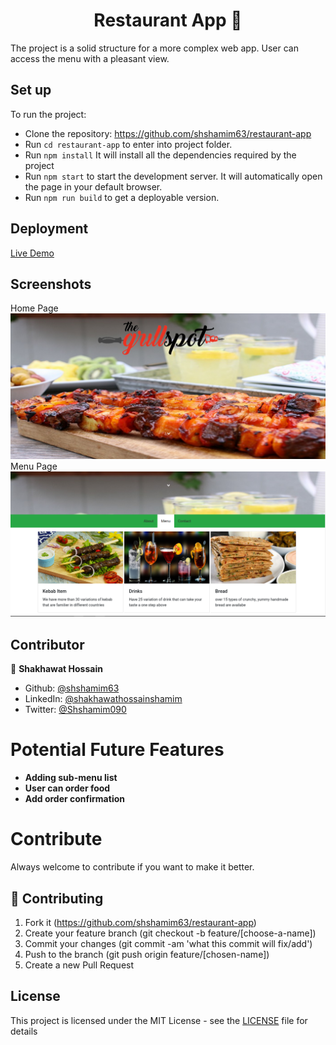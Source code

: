 <h1 align="center">Restaurant App 👋</h1>

The project is a solid structure for a more complex web app. User can access the menu with a pleasant view. 
## Set up

To run the project:

- Clone the repository: https://github.com/shshamim63/restaurant-app
- Run `cd restaurant-app` to enter into project folder. 
- Run `npm install` It will install all the dependencies required by the project
- Run `npm start` to start the development server. It will automatically open the page in your default browser.
- Run `npm run build` to get a deployable version.

## Deployment
[Live Demo](https://kababworld.netlify.com/)

## Screenshots
Home Page
![homepage](src/assets/restaurant.png)
Menu Page
![menupage](src/assets/menupage.png)

## Contributor

👤 **Shakhawat Hossain**
- Github: [@shshamim63](https://github.com/shshamim63)
- LinkedIn: [@shakhawathossainshamim](https://www.linkedin.com/in/shakhawathossainshamim/)
- Twitter: [@Shshamim090](https://twitter.com/Shshamim090)

# Potential Future Features

- **Adding sub-menu list**
- **User can order food**
- **Add order confirmation**

# Contribute

Always welcome to contribute if you want to make it better.
## 🤝 Contributing

1. Fork it (https://github.com/shshamim63/restaurant-app)
2. Create your feature branch (git checkout -b feature/[choose-a-name])
3. Commit your changes (git commit -am 'what this commit will fix/add')
4. Push to the branch (git push origin feature/[chosen-name])
5. Create a new Pull Request

## License

This project is licensed under the MIT License - see the [LICENSE](./LICENSE) file for details